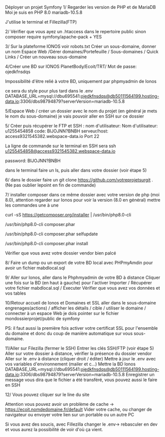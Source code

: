 Déployer un projet Symfony
1/ Regarder les version de PHP et de MariaDB
Moi je suis en PHP 8.0 mariadb-10.5.8

J'utilise le terminal et Fillezilla(FTP)

2/ Vérifier que vous ayez un .htaccess dans le repertoire public sinon
composer require symfony/apache-pack + YES

3/ Sur la plateforme IONOS voir robots.txt
Créer un sous-domaine, donner un nom
Espace Web /Gérer domaines/Portefeuille / Sous-domaines / Quick Links / Créer un nouveau sous-domaine

4/Créer une BD sur IONOS
PlanetBody/Ecoit/TRT/
Mot de passe: ojedkfnsdqs

Impossibilité d'être relié à votre BD, uniquement par phpmyadmin de Ionos

ce sera du style pour plus tard dans le .env
DATABASE_URL=mysql://dbu695541:ojedkfnsdqs@db50111564199.hosting-data.io:3306/dbs98794879?serverVersion=mariadb-10.5.8

5/Espace Web / créer un dossier avec le nom du projet (en général je mets le nom du sous-domaine)
je vais pouvoir aller en SSH sur ce dossier

5/ Créer puis récupérer le
FTP et SSH : nom d'utilisateur:
Nom d'utilisateur: u1255454858
code: BIJOJNN?BNBH
serveur/host: access9321545382.webspace-data.io
Port 22

La ligne de commande sur le terminal en SSH sera
ssh u1255454858@access9321545382.webspace-data.io

password: BIJOJNN?BNBH

dans le terminal faire un ls, puis aller dans votre dossier (voir étape 5)

6/ dans le dossier faire un git clone https://github.com/votreprojetsurgit . (Ne pas oublier lepoint en fin de commande)

7/ installer composer dans ce même dossier avec votre version de php (moi 8.0), attention regarder sur Ionos pour voir la version (8.0 en général)
mettre les commandes une à une

curl -sS https://getcomposer.org/installer | /usr/bin/php8.0-cli

/usr/bin/php8.0-cli composer.phar

/usr/bin/php8.0-cli composer.phar selfupdate

/usr/bin/php8.0-cli composer.phar install

Vérifier que vous avez votre dossier vendor bien palcé

8/ Faire un dump ou un export de votre BD local avec PHPmyAmdin pour avoir un fichier mabdlocal.sql

9/ Aller sur Ionos, aller dans le Phphmyadmin de votre BD à distance
Cliquer une fois sur la BD (en haut à gauche) pour l'activer
Importer / Récupérer votre fichier mabdlocal.sql / Executer
Vérifier que vous avez vos données et vos tables

10/Retour accueil de Ionos et Domaines et SSL
aller dans le sous-domaine
engrenages(actions) / afficher les détails / cible / utiliser le domaine / connecter à un espace Web
je dois pointer sur le fichier mondossierprojet/public de symfony

PS: il faut aussi la première fois activer votre certificat SSL pour l'ensemble du domaine et donc du coup de manière automatique sur vous sous-domaine.

11/Aller sur Filezilla (fermer le SSH)
Entrer les clés SSH/FTP (voir étape 5)
Aller sur votre dossier à distance, vérifier la présence du dossier vendor
Aller sur le .env à distance (cliquer droit / éditer)
Mettre à jour le .env avec vos variables d'environnement (mailer et c...)
Mettre la BD Ionos
DATABASE_URL=mysql://dbu695541:ojedkfnsdqs@db50111564199.hosting-data.io:3306/dbs98794879?serverVersion=mariadb-10.5.8
Enregistrer un message vous dira que le fichier a été transféré, vous pouvez aussi le faire en SSH

12/ Vous pouvez cliquer sur le line du site

Attention vous pouvez avoir un problème de cache -> https://ecoit.nomdedomaine.fr/default
Vider votre cache, ou changer de navigateur ou envoyer votre lien sur un portable ou un autre PC

Si vous avez des soucis, avec Fillezilla changer le .env-> rebasculer en dev et vous aurez la possibilité de voir d'où ça vient.
